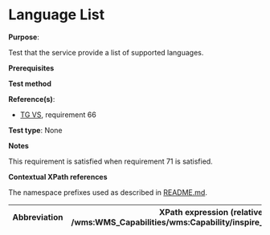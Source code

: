 # Language List

**Purpose**: 

Test that the service provide a list of supported languages.

**Prerequisites**

**Test method**



**Reference(s)**:

* [TG VS](./README.md#ref_TG_VS), requirement 66

**Test type**: None

**Notes**

This requirement is satisfied when requirement 71 is satisfied.

**Contextual XPath references**

The namespace prefixes used as described in [README.md](./README.md#namespaces).

Abbreviation                                               |  XPath expression (relative to /wms:WMS_Capabilities/wms:Capability/inspire_vs:ExtendedCapabilities)
---------------------------------------------------------- | -------------------------------------------------------------------------
